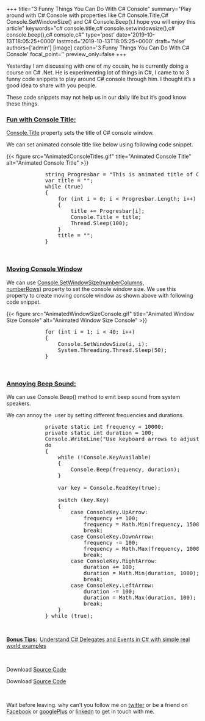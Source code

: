 +++
title="3 Funny Things You Can Do With C# Console"
summary="Play around with C# Console with properties like C# Console.Title,C# Console.SetWindowSize() and C# Console.Beep().I hope you will enjoy this article"
keywords="c# console.title,c# console.setwindowsize(),c# console.beep(),c# console,c#"
type='post'
date='2019-10-13T18:05:25+0000'
lastmod='2019-10-13T18:05:25+0000'
draft='false'
authors=['admin']
[image]
caption='3 Funny Things You Can Do With C# Console'
focal_point=''
preview_only=false
+++

Yesterday I am discussing with one of my cousin, he is currently doing a course on C# .Net. He is experimenting lot of things in C#, I came to to 3 funny code snippets to play around C# console through him. I thought it’s a good idea to share with you people.

These code snippets may not help us in our daily life but it’s good know these things.

### <span style="text-decoration: underline;">Fun with Console Title:</span>

<a title="Console.Title CSharp" href="http://msdn.microsoft.com/en-us/library/system.console.title%28v=vs.110%29.aspx" target="_blank" rel="noopener">Console.Title</a> property sets the title of C# console window.

We can set animated console title like below using following code snippet.

{{< figure src="AnimatedConsoleTitles.gif" title="Animated Console Title" alt="Animated Console Title" >}}

<pre>            string Progresbar = "This is animated title of Console";
            var title = "";
            while (true)
            {
                for (int i = 0; i &lt; Progresbar.Length; i++)
                {
                    title += Progresbar[i];
                    Console.Title = title;
                    Thread.Sleep(100);
                }
                title = "";  
            }</pre>

&nbsp;

### <span style="text-decoration: underline;">Moving Console Window</span>

We can use&nbsp;<span style="text-decoration: underline;">Console.SetWindowSize(numberColumns, numberRows)</span>&nbsp;property to set the console window size. We use this property to create moving console window as shown above with following code snippet.

{{< figure src="AnimatedWindowSizeConsole.gif" title="Animated Window Size Console" alt="Animated Window Size Console" >}}

<pre>            for (int i = 1; i &lt; 40; i++)
            {
                Console.SetWindowSize(i, i);
                System.Threading.Thread.Sleep(50);
            }</pre>

&nbsp;

### <span style="text-decoration: underline;">Annoying Beep Sound:</span>

We can use Console.Beep() method to emit beep sound from system speakers.

We can annoy the &nbsp;user by setting different frequencies and durations.

<pre>            private static int frequency = 10000;
            private static int duration = 100;
            Console.WriteLine("Use keyboard arrows to adjust frequency and duration");
            do
            {
                while (!Console.KeyAvailable)
                {
                    Console.Beep(frequency, duration);
                }

                var key = Console.ReadKey(true);

                switch (key.Key)
                {
                    case ConsoleKey.UpArrow:
                        frequency += 100;
                        frequency = Math.Min(frequency, 15000);
                        break;
                    case ConsoleKey.DownArrow:
                        frequency -= 100;
                        frequency = Math.Max(frequency, 1000);
                        break;
                    case ConsoleKey.RightArrow:
                        duration += 100;
                        duration = Math.Min(duration, 1000);
                        break;
                    case ConsoleKey.LeftArrow:
                        duration -= 100;
                        duration = Math.Max(duration, 100);
                        break;
                }
            } while (true);</pre>

&nbsp;

<span style="text-decoration: underline;"><strong>Bonus Tips:</strong></span><strong>&nbsp;&nbsp;</strong><a title="C# Delegates and Events" href="https://www.arungudelli.com/csharp/delegates-and-events-in-csharp/" target="_blank" rel="noopener">Understand C# Delegates and Events in C# with simple real world examples</a>

&nbsp;

Download&nbsp;<a href="http://sdrv.ms/1b4HWa7" target="_blank" rel="noopener">Source Code</a>

Download&nbsp;<a href="http://sdrv.ms/1b4HWa7" target="_blank" rel="noopener">Source Code</a>

&nbsp;

Wait before leaving.
why can’t you follow me on <a href="https://twitter.com/arungudelli" target="_blank">twitter</a> or be a friend on <a href="https://www.facebook.com/gudelliArun" target="_blank">Facebook</a> or <a href="https://plus.google.com/+ArunkumarGudelli" target="_blank">googlePlus</a> or <a href="https://www.linkedin.com/in/arungudelli/" target="_blank">linkedn</a> to get in touch with me.







